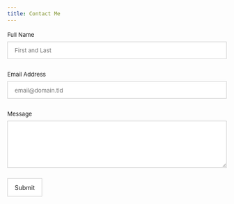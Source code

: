 ```yaml
---
title: Contact Me
---
```


<style>
#fs-frm input, #fs-frm textarea, #fs-frm fieldset, #fs-frm label {
    font-family: inherit;
    font-size: 100%;
    color: inherit;
    border: none;
    border-radius: 0;
    display: block;
    width: 100%;
    padding: 0;
    margin: 0;
    -webkit-appearance: none;
    -moz-appearance: none;
}
#fs-frm label, #fs-frm ::placeholder {
    font-size: .825rem;
    margin-bottom: .5rem;
    padding-top: .2rem;
    display: flex;
    align-items: baseline;
}

/* border, padding, margin, width */
#fs-frm input, #fs-frm textarea {
    border: 1px solid rgba(0,0,0,0.2);
    background-color: rgba(255,255,255,0.9);
    padding: .75em 1rem;
    margin-bottom: 1.5rem;
}
#fs-frm input:focus {
    background-color: white;
    outline: gray solid thin;
    outline-offset: -1px;
}
#fs-frm [type="text"], #fs-frm [type="email"] { width: 100%; }
#fs-frm [type="submit"] {
    padding-top: 0.75rem;
    width: auto;
    cursor: pointer;
    margin-bottom: 0;
    color: #222222;
}
#fs-frm [type="submit"]:focus { outline: none; }
</style>

<form id="fs-frm" accept-charset="utf-8" name="contact" data-netlify="true" data-netlify-recaptcha="true" method="post">
  <fieldset id="fs-frm-inputs">
    <label for="name">Full Name</label>
    <input type="text" name="name" id="name" placeholder="First and Last" required>
    <label for="email">Email Address</label>
    <input type="email" name="email" id="email" placeholder="email@domain.tld" required>
    <label for="message">Message</label>
    <textarea rows="5" name="message" id="message" required></textarea>
    <div data-netlify-recaptcha="true"></div>
    <input type="hidden" name="subject" id="subject" value="Contact Form Submission">
  </fieldset>
  <input type="submit" value="Submit">
</form>
